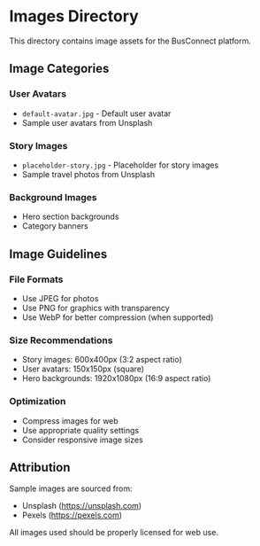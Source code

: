 # Images Directory

This directory contains image assets for the BusConnect platform.

## Image Categories

### User Avatars
- `default-avatar.jpg` - Default user avatar
- Sample user avatars from Unsplash

### Story Images
- `placeholder-story.jpg` - Placeholder for story images
- Sample travel photos from Unsplash

### Background Images
- Hero section backgrounds
- Category banners

## Image Guidelines

### File Formats
- Use JPEG for photos
- Use PNG for graphics with transparency
- Use WebP for better compression (when supported)

### Size Recommendations
- Story images: 600x400px (3:2 aspect ratio)
- User avatars: 150x150px (square)
- Hero backgrounds: 1920x1080px (16:9 aspect ratio)

### Optimization
- Compress images for web
- Use appropriate quality settings
- Consider responsive image sizes

## Attribution

Sample images are sourced from:
- Unsplash (https://unsplash.com)
- Pexels (https://pexels.com)

All images used should be properly licensed for web use.